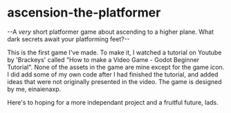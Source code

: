 # ascension-the-platformer
--A *very* short platformer game about ascending to a higher plane. What dark secrets await your platforming feet?--

This is the first game I've made.
To make it, I watched a tutorial on Youtube by 'Brackeys' called "How to make a Video Game - Godot Beginner Tutorial".
None of the assets in the game are mine except for the game icon.
I did add some of my own code after I had finished the tutorial, and added ideas that were not originally presented in the video.
The game is designed by me, einaienaxp.

Here's to hoping for a more independant project and a fruitful future, lads.
